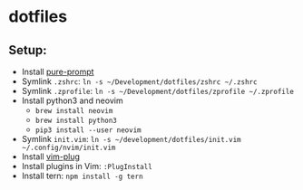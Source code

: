# dotfiles

## Setup:

* Install [pure-prompt](https://github.com/sindresorhus/pure#npm)
* Symlink `.zshrc`: `ln -s ~/Development/dotfiles/zshrc ~/.zshrc`
* Symlink `.zprofile`: `ln -s ~/Development/dotfiles/zprofile ~/.zprofile`
* Install python3 and neovim
  * `brew install neovim`
  * `brew install python3`
  * `pip3 install --user neovim`
* Symlink `init.vim`: `ln -s ~/development/dotfiles/init.vim ~/.config/nvim/init.vim`
* Install [vim-plug](https://github.com/junegunn/vim-plug#installation)
* Install plugins in Vim: `:PlugInstall`
* Install tern: `npm install -g tern`
